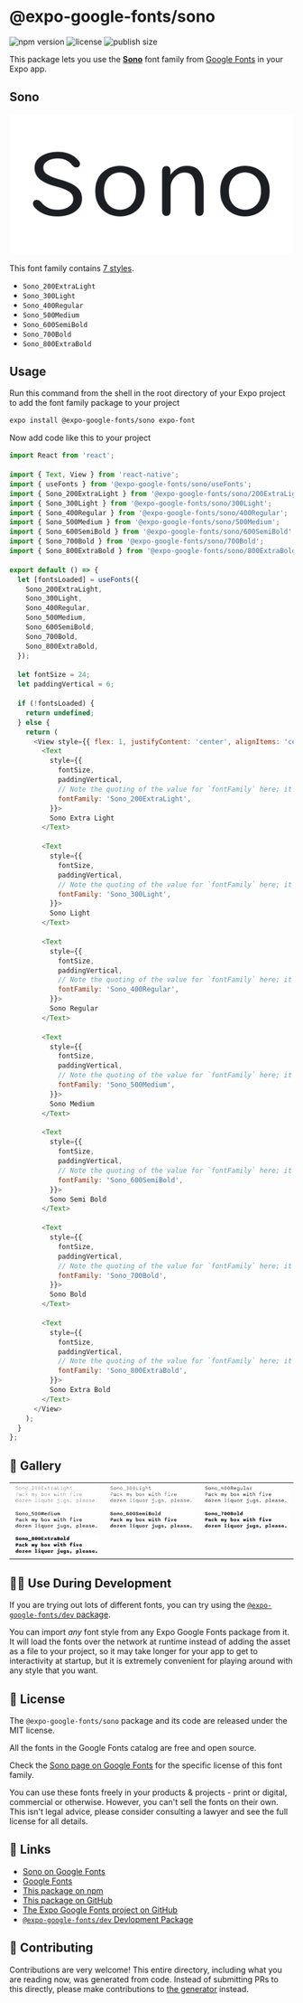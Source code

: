 # @expo-google-fonts/sono

![npm version](https://flat.badgen.net/npm/v/@expo-google-fonts/sono)
![license](https://flat.badgen.net/github/license/expo/google-fonts)
![publish size](https://flat.badgen.net/packagephobia/install/@expo-google-fonts/sono)

This package lets you use the [**Sono**](https://fonts.google.com/specimen/Sono) font family from [Google Fonts](https://fonts.google.com/) in your Expo app.

## Sono

![Sono](./font-family.png)

This font family contains [7 styles](#-gallery).

- `Sono_200ExtraLight`
- `Sono_300Light`
- `Sono_400Regular`
- `Sono_500Medium`
- `Sono_600SemiBold`
- `Sono_700Bold`
- `Sono_800ExtraBold`

## Usage

Run this command from the shell in the root directory of your Expo project to add the font family package to your project
```sh
expo install @expo-google-fonts/sono expo-font
```

Now add code like this to your project
```js
import React from 'react';

import { Text, View } from 'react-native';
import { useFonts } from '@expo-google-fonts/sono/useFonts';
import { Sono_200ExtraLight } from '@expo-google-fonts/sono/200ExtraLight';
import { Sono_300Light } from '@expo-google-fonts/sono/300Light';
import { Sono_400Regular } from '@expo-google-fonts/sono/400Regular';
import { Sono_500Medium } from '@expo-google-fonts/sono/500Medium';
import { Sono_600SemiBold } from '@expo-google-fonts/sono/600SemiBold';
import { Sono_700Bold } from '@expo-google-fonts/sono/700Bold';
import { Sono_800ExtraBold } from '@expo-google-fonts/sono/800ExtraBold';

export default () => {
  let [fontsLoaded] = useFonts({
    Sono_200ExtraLight,
    Sono_300Light,
    Sono_400Regular,
    Sono_500Medium,
    Sono_600SemiBold,
    Sono_700Bold,
    Sono_800ExtraBold,
  });

  let fontSize = 24;
  let paddingVertical = 6;

  if (!fontsLoaded) {
    return undefined;
  } else {
    return (
      <View style={{ flex: 1, justifyContent: 'center', alignItems: 'center' }}>
        <Text
          style={{
            fontSize,
            paddingVertical,
            // Note the quoting of the value for `fontFamily` here; it expects a string!
            fontFamily: 'Sono_200ExtraLight',
          }}>
          Sono Extra Light
        </Text>

        <Text
          style={{
            fontSize,
            paddingVertical,
            // Note the quoting of the value for `fontFamily` here; it expects a string!
            fontFamily: 'Sono_300Light',
          }}>
          Sono Light
        </Text>

        <Text
          style={{
            fontSize,
            paddingVertical,
            // Note the quoting of the value for `fontFamily` here; it expects a string!
            fontFamily: 'Sono_400Regular',
          }}>
          Sono Regular
        </Text>

        <Text
          style={{
            fontSize,
            paddingVertical,
            // Note the quoting of the value for `fontFamily` here; it expects a string!
            fontFamily: 'Sono_500Medium',
          }}>
          Sono Medium
        </Text>

        <Text
          style={{
            fontSize,
            paddingVertical,
            // Note the quoting of the value for `fontFamily` here; it expects a string!
            fontFamily: 'Sono_600SemiBold',
          }}>
          Sono Semi Bold
        </Text>

        <Text
          style={{
            fontSize,
            paddingVertical,
            // Note the quoting of the value for `fontFamily` here; it expects a string!
            fontFamily: 'Sono_700Bold',
          }}>
          Sono Bold
        </Text>

        <Text
          style={{
            fontSize,
            paddingVertical,
            // Note the quoting of the value for `fontFamily` here; it expects a string!
            fontFamily: 'Sono_800ExtraBold',
          }}>
          Sono Extra Bold
        </Text>
      </View>
    );
  }
};

```

## 🔡 Gallery


||||
|-|-|-|
|![Sono_200ExtraLight](.//200ExtraLight/Sono_200ExtraLight.ttf.png)|![Sono_300Light](.//300Light/Sono_300Light.ttf.png)|![Sono_400Regular](.//400Regular/Sono_400Regular.ttf.png)||
|![Sono_500Medium](.//500Medium/Sono_500Medium.ttf.png)|![Sono_600SemiBold](.//600SemiBold/Sono_600SemiBold.ttf.png)|![Sono_700Bold](.//700Bold/Sono_700Bold.ttf.png)||
|![Sono_800ExtraBold](.//800ExtraBold/Sono_800ExtraBold.ttf.png)||||


## 👩‍💻 Use During Development

If you are trying out lots of different fonts, you can try using the [`@expo-google-fonts/dev` package](https://github.com/expo/google-fonts/tree/master/font-packages/dev#readme).

You can import *any* font style from any Expo Google Fonts package from it. It will load the fonts
over the network at runtime instead of adding the asset as a file to your project, so it may take longer
for your app to get to interactivity at startup, but it is extremely convenient
for playing around with any style that you want.

## 📖 License

The `@expo-google-fonts/sono` package and its code are released under the MIT license.

All the fonts in the Google Fonts catalog are free and open source.

Check the [Sono page on Google Fonts](https://fonts.google.com/specimen/Sono) for the specific license of this font family.

You can use these fonts freely in your products & projects - print or digital, commercial or otherwise. However, you can't sell the fonts on their own. This isn't legal advice, please consider consulting a lawyer and see the full license for all details.

## 🔗 Links

- [Sono on Google Fonts](https://fonts.google.com/specimen/Sono)
- [Google Fonts](https://fonts.google.com/)
- [This package on npm](https://www.npmjs.com/package/@expo-google-fonts/sono)
- [This package on GitHub](https://github.com/expo/google-fonts/tree/master/font-packages/sono)
- [The Expo Google Fonts project on GitHub](https://github.com/expo/google-fonts)
- [`@expo-google-fonts/dev` Devlopment Package](https://github.com/expo/google-fonts/tree/master/font-packages/dev)

## 🤝 Contributing

Contributions are very welcome! This entire directory, including what you are reading now, was generated from code. Instead of submitting PRs to this directly, please make contributions to [the generator](https://github.com/expo/google-fonts/tree/master/packages/generator) instead.
